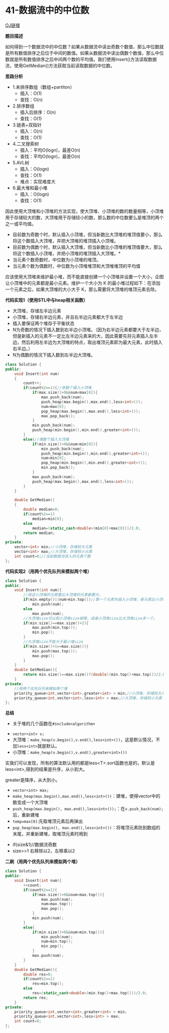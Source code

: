 # 41-数据流中的中位数

[OJ链接](https://www.nowcoder.com/practice/9be0172896bd43948f8a32fb954e1be1?tpId=13&tqId=11216&tPage=4&rp=1&ru=%2Fta%2Fcoding-interviews&qru=%2Fta%2Fcoding-interviews%2Fquestion-ranking)

**题目描述**

如何得到一个数据流中的中位数？如果从数据流中读出奇数个数值，那么中位数就是所有数值排序之后位于中间的数值。如果从数据流中读出偶数个数值，那么中位数就是所有数值排序之后中间两个数的平均值。我们使用Insert()方法读取数据流，使用GetMedian()方法获取当前读取数据的中位数。

**思路分析**

- 1.未排序数组（数组+partiton）
  - 插入：O(1)
  - 查找：O(n)
- 2.排序数组
  - 插入后排序：O(n)
  - 查找：O(1)
- 3.链表+双指针
  - 插入：O(n)
  - 查找：O(1)
- 4.二叉搜索树
  - 插入：平均O(logn)，最差O(n)
  - 查找：平均O(logn)，最差O(n)
- 5.AVL树
  - 插入：O(logn)
  - 查找：O(1)
  - 难点：实现难度大
- 6.最大堆和最小堆
  - 插入：O(logn)
  - 查找：O(1)

因此使用大顶堆和小顶堆的方法实现，使大顶堆、小顶堆的数的数量相等，小顶堆用于存储较大的数，大顶堆用于存储较小的数，那么数的中位数要么是堆顶的两个之一或平均值。
* 目前数为奇数个时，默认插入小顶堆，但当新数比大顶堆的堆顶值要小，那么将这个数插入大顶堆，并把大顶堆的堆顶插入小顶堆。
* 目前数为偶数个时，默认插入大顶堆，但当新数比小顶堆的堆顶值要大，那么将这个数插入小顶堆，并把小顶堆的堆顶插入大顶堆。* 
* 当元素个数奇数时，中位数为小顶堆的堆顶。
* 当元素个数为偶数时，中位数为小顶堆堆顶和大顶堆堆顶的平均值

应该使用大顶堆来维护最小堆，而不能直接创建一个小顶堆并设置一个大小，企图让小顶堆中的元素都是最小元素。维护一个大小为 K 的最小堆过程如下：在添加一个元素之后，如果大顶堆的大小大于 K，那么需要将大顶堆的堆顶元素去除。

**代码实现1（使用STL中与heap相关函数）**
* 大顶堆，存储左半边元素
* 小顶堆，存储右半边元素，并且右半边元素都大于左半边
* 插入要保证两个堆存于平衡状态
* N为奇数的情况下插入数到右半边小顶堆。（因为右半边元素都要大于左半边，但是新插入的元素不一定比左半边元素来的大，因此需要先将元素插入左半边，然后利用左半边为大顶堆的特点，取出堆顶元素即为最大元素，此时插入右半边。）
* N为偶数的情况下插入数到左半边大顶堆。
```c++
class Solution {
public:
    void Insert(int num)
    {
        count++;
        if(count%2==1){//奇数个插入小顶堆
            if(max.size()>0&&num<max[0]){
                max.push_back(num);
                push_heap(max.begin(),max.end(),less<int>());
                num=max[0];
                pop_heap(max.begin(),max.end(),less<int>());
                max.pop_back();
            }
            min.push_back(num);
            push_heap(min.begin(),min.end(),greater<int>());
        }
        else{//偶数个插入大顶堆
            if(min.size()>0&&num>min[0]){
                min.push_back(num);
                push_heap(min.begin(),min.end(),greater<int>());
                num=min[0];
                pop_heap(min.begin(),min.end(),greater<int>());
                min.pop_back();
            }
            max.push_back(num);
            push_heap(max.begin(),max.end(),less<int>());
        }
    }

    double GetMedian()
    {
        double median=0;
        if(count%2==1)
            median=min[0];
        else
            median=(static_cast<double>(min[0]+max[0]))/2.0;
        return median;
    }
private:
    vector<int> min;//小顶堆，存储较大元素
    vector<int> max;//大顶堆，存储较小元素
    int count=0;//当前数据流读入的元素个数
};
```

**代码实现2（用两个优先队列来模拟两个堆）**

```c++
class Solution {
public:
    void Insert(int num){
        //保证小顶堆的元素要比大顶堆的元素都要大。
        if(min.empty()||num>min.top())//第一个元素先插入小顶堆，新元素比小顶堆堆顶值大就插入小顶堆，否则插入大顶堆
            min.push(num);
        else
            max.push(num);
        //大顶堆size可以和小顶堆size相等，或者小顶堆size比大顶堆size多一个。
        if(min.size()==max.size()+2){
            max.push(min.top());
            min.pop();
        }
        //大顶堆size不能大于最小堆size
        if(min.size()+1==max.size()){
            min.push(max.top());
            max.pop();
        }
    }
    double GetMedian(){
        return min.size()==max.size()?(double)(min.top()+max.top())/2.0:min.top();
    }
private:
    //用两个优先队列来模拟两个堆
    priority_queue<int,vector<int>,greater<int> > min;//小顶堆，存储较大元素
    priority_queue<int,vector<int>,less<int> > max;//大顶堆，存储较小元素
};
```

**总结**
* 关于堆的几个函数在`#include<algorithm>`
- `vector<int> v;`
- 大顶堆：`make_heap(v.begin(),v.end(),less<int>())`，这是默认情况，不加`less<int>`就是默认。
- 小顶堆：`make_heap(v.begin(),v.end(),greater<int>())`

实我们可以发现，所有的算法默认用的都是less\<T\>.sort函数也是的，默认是less\<int\>,得到的结果是升序，从小到大。
  
greater<int>是降序，从大到小。
  
- `vector<int> max;`
- `make_heap(max.begin(),max.end(),less<int>())`：建堆，使得vector中的数变成一个大顶堆
- `push_heap(max.begin(), max.end(),less<int>());`：在`v.push_back(num);`后，重新建堆
- `temp=max[0]`:先取堆顶元素后再弹出
- `pop_heap(max.begin(), max.end(),less<int>())`：将堆顶元素防到数组的末尾，并重新建堆，取堆顶元素时用到

* if(size&1)//数据流奇数
* size>>1 右移除以2，左移乘以2

**二刷（用两个优先队列来模拟两个堆）**

```c++
class Solution {
public:
    void Insert(int num){
        ++count;
        if(count%2==1){
            if(max.size()>0&&num<max.top()){
                max.push(num);
                num=max.top();
                max.pop();
            }
            min.push(num);
        }
        else{
            if(min.size()>0&&num>min.top()){
                min.push(num);
                num=min.top();
                min.pop();
            }
            max.push(num);
        }
    }
    double GetMedian(){
        double res=0;
        if(count%2==1)
            res=min.top();
        else
            res=(static_cast<double>(min.top()+max.top()))/2.0;
        return res;
    }
private:
    priority_queue<int,vector<int>,greater<int> > min;
    priority_queue<int,vector<int>,less<int> > max;
    int count=0;
};
```
